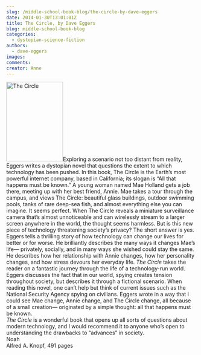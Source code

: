 ```yaml
---
slug: /middle-school-book-blog/the-circle-by-dave-eggers
date: 2014-01-30T13:01:01Z
title: The Circle, by Dave Eggers
blog: middle-school-book-blog
categories:
  - dystopian-science-fiction
authors:
  - dave-eggers
images:
comments:
creator: Anne
---
```


<img src="https//upload.wikimedia.org/wikipedia/en/9/9e/The_circle.jpg" alt="The Circle" width="150" height="210" class="alignleft size-thumbnail wp-image-803"/>Exploring a scenario not too distant from reality, Eggers writes a dystopian novel that questions the extent to which technology has been pushed. In this book, The Circle is the Earth’s most powerful internet company, based in California; its slogan is “All that happens must be known.” A young woman named Mae Holland gets a job there, meeting up with her best friend, Annie. Mae takes a tour through the campus, and views The Circle: beautiful glass buildings, outdoor swimming pools, tanks of rare deep-sea fish, and almost everything else you can imagine. It seems perfect. When The Circle reveals a miniature surveillance camera that’s almost unnoticeable and can wirelessly stream to a larger screen anywhere in the world, the thought seems harmless. But is this new piece of technology threatening society’s privacy? The short answer is yes.<br />Eggers tells a thrilling story of how technology can change our lives for better or for worse. He brilliantly describes the many ways it changes Mae’s life— privately, socially, and in many ways she wished could stay the same. He describes how her relationship with Annie changes, how her personality changes, and how stress devours her everyday life. <em>The Circle </em>takes the reader on a fantastic journey through the life of a technology-run world.<br />Eggers discusses the fact that in our world, spying creates tension throughout society, but describes it through a fictional scenario. When reading this novel, one can’t help but think of current issues such as the National Security Agency spying on civilians. Eggers wrote in a way that I could see Mae change, Annie change, and The Circle change, all because of a small creation— originated by a simple thought: all that happens must be known.<br /><em>The Circle</em> is a wonderful book that opens up all sorts of questions about modern technology, and I would recommend it to anyone who’s open to understanding the drawbacks to “advances” in society. <br />Noah<br />Alfred A. Knopf, 491 pages

